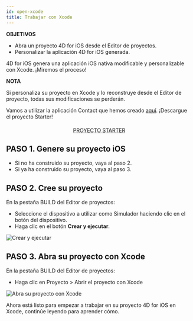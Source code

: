 ```yaml
---
id: open-xcode
title: Trabajar con Xcode
---
```


<div class = "objectives"> 

**OBJETIVOS**

* Abra un proyecto 4D for iOS desde el Editor de proyectos.
* Personalizar la aplicación 4D for iOS generada.</div> 

4D for iOS genera una aplicación iOS nativa modificable y personalizable con Xcode. ¡Miremos el proceso!<div class = "tips"> 

**NOTA**

Si personaliza su proyecto en Xcode y lo reconstruye desde el Editor de proyecto, todas sus modificaciones se perderán.</div> 

Vamos a utilizar la aplicación Contact que hemos creado [aquí](contact-app.html). ¡Descargue el proyecto Starter!

<div style="text-align: center; margin-top: 20px">
  <p>
    

<a class="button"
href="../assets/en/customize-with-xcode/ContactStarter.zip">PROYECTO STARTER</a>

  </p>
</div>

## PASO 1. Genere su proyecto iOS

* Si no ha construido su proyecto, vaya al paso 2.
* Si ya ha construido su proyecto, vaya al paso 3.

## PASO 2. Cree su proyecto

En la pestaña BUILD del Editor de proyectos:

* Seleccione el dispositivo a utilizar como Simulador haciendo clic en el botón del dispositivo.
* Haga clic en el botón **Crear y ejecutar**.

![Crear y ejecutar](assets/en/customize-with-xcode/build-and-run-4D-for-iOS.png)

## PASO 3. Abra su proyecto con Xcode

En la pestaña BUILD del Editor de proyectos:

* Haga clic en Proyecto > Abrir el proyecto con Xcode

![Abra su proyecto con Xcode](assets/en/customize-with-xcode/Open-your-project-Xcode-4D-for-iOS.png)

Ahora está listo para empezar a trabajar en su proyecto 4D for iOS en Xcode, continúe leyendo para aprender cómo.